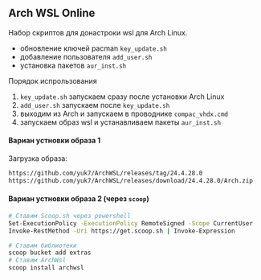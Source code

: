 ## Arch WSL Online

Набор скриптов для донастроки wsl для Arch Linux.
- обновление ключей pacman `key_update.sh`
- добавление пользователя `add_user.sh`
- установка пакетов `aur_inst.sh`

Порядок испрользования  
1. `key_update.sh` запускаем сразу после установки Arch Linux
2. `add_user.sh` запускаем после `key_update.sh`
3. выходим из Arch и запускаем в проводнике `compac_vhdx.cmd`
4. запускаем образ wsl и устанавливаем пакеты `aur_inst.sh`

#### Вариан устновки образа 1
Загрузка образа:

```sh
https://github.com/yuk7/ArchWSL/releases/tag/24.4.28.0
https://github.com/yuk7/ArchWSL/releases/download/24.4.28.0/Arch.zip
```

#### Вариан устновки образа 2 (через `scoop`)

```sh
# Ставим Scoop.sh через powershell
Set-ExecutionPolicy -ExecutionPolicy RemoteSigned -Scope CurrentUser
Invoke-RestMethod -Uri https://get.scoop.sh | Invoke-Expression

# Ставим библиотеки
scoop bucket add extras
# Ставим ArchWsl
scoop install archwsl
```

